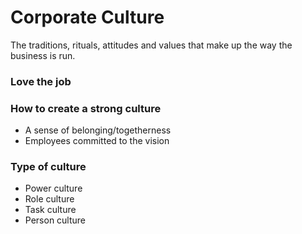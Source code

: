 Corporate Culture
=====

The traditions, rituals, attitudes and values that make up the way the business is run.

### Love the job


### How to create a strong culture
* A sense of belonging/togetherness
* Employees committed to the vision

### Type of culture
* Power culture
* Role culture
* Task culture
* Person culture
